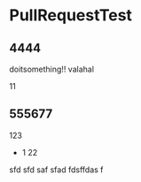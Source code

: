 # PullRequestTest

## 4444
doitsomething!!
valahal

11

## 555677
123
* 1
22


sfd
sfd
saf
sfad
fdsffdas
f

